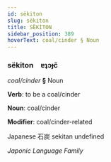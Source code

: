 ```yaml
---
id: sëkiton
slug: sëkiton
title: SËKİTON
sidebar_position: 389
hoverText: coal/cinder § Noun
---
```


### sëkiton&emsp;<span kind="abugida">ɐʇɔɟc̃</span>

*coal/cinder* **§** Noun

**Verb**: to be a coal/cinder

**Noun**: coal/cinder

**Modifier**: coal/cinder-related

Japanese 石炭 sekitan undefined

*Japonic Language Family*